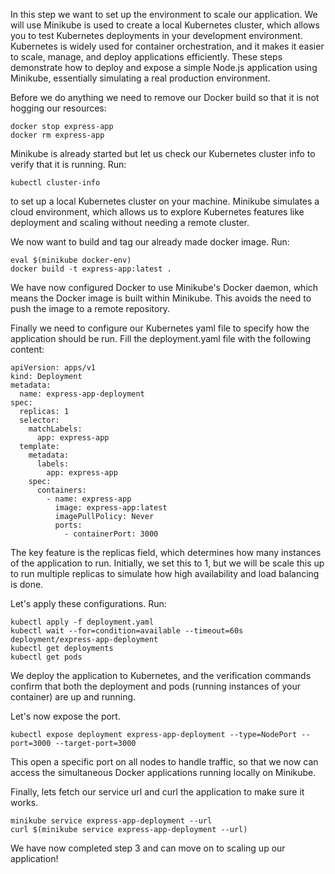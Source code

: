 In this step we want to set up the environment to scale our application. 
We will use Minikube is used to create a local Kubernetes cluster, which allows you to test Kubernetes deployments in your development environment. Kubernetes is widely used for container orchestration, and it makes it easier to scale, manage, and deploy applications efficiently. These steps demonstrate how to deploy and expose a simple Node.js application using Minikube, essentially simulating a real production environment.

Before we do anything we need to remove our Docker build so that it is not hogging our resources:
```
docker stop express-app
docker rm express-app
```
Minikube is already started but let us check our Kubernetes cluster info to verify that it is running. Run:
```
kubectl cluster-info
``` 
to set up a local Kubernetes cluster on your machine. Minikube simulates a cloud environment, which allows us to explore Kubernetes features like deployment and scaling without needing a remote cluster.

We now want to build and tag our already made docker image. Run:
```
eval $(minikube docker-env)
docker build -t express-app:latest .
```

We have now configured Docker to use Minikube's Docker daemon, which means the Docker image is built within Minikube. This avoids the need to push the image to a remote repository.

Finally we need to configure our Kubernetes yaml file to specify how the application should be run. Fill the deployment.yaml file with the following content:

```
apiVersion: apps/v1
kind: Deployment
metadata:
  name: express-app-deployment
spec:
  replicas: 1
  selector:
    matchLabels:
      app: express-app
  template:
    metadata:
      labels:
        app: express-app
    spec:
      containers:
        - name: express-app
          image: express-app:latest
          imagePullPolicy: Never 
          ports:
            - containerPort: 3000
```

The key feature is the replicas field, which determines how many instances of the application to run. Initially, we set this to 1, but we will be scale this up to run multiple replicas to simulate how high availability and load balancing is done.

Let's apply these configurations.
Run:
````
kubectl apply -f deployment.yaml
kubectl wait --for=condition=available --timeout=60s deployment/express-app-deployment
kubectl get deployments
kubectl get pods
````
We deploy the application to Kubernetes, and the verification commands confirm that both the deployment and pods (running instances of your container) are up and running.

Let's now expose the port.
````
kubectl expose deployment express-app-deployment --type=NodePort --port=3000 --target-port=3000
````
This open a specific port on all nodes to handle traffic, so that we now can access the simultaneous Docker applications running locally on Minikube.

Finally, lets fetch our service url and curl the application to make sure it works.
````
minikube service express-app-deployment --url
curl $(minikube service express-app-deployment --url)
````

We have now completed step 3 and can move on to scaling up our application! 

